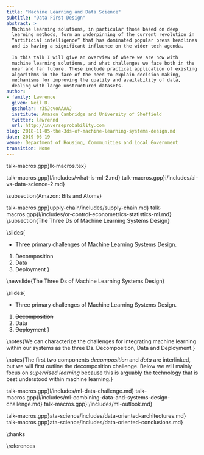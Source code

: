 ```yaml
---
title: "Machine Learning and Data Science"
subtitle: "Data First Design"
abstract: >
  Machine learning solutions, in particular those based on deep
  learning methods, form an underpinning of the current revolution in
  “artificial intelligence” that has dominated popular press headlines
  and is having a significant influence on the wider tech agenda.
  
  In this talk I will give an overview of where we are now with
  machine learning solutions, and what challenges we face both in the
  near and far future. These include practical application of existing
  algorithms in the face of the need to explain decision making,
  mechanisms for improving the quality and availability of data,
  dealing with large unstructured datasets.
author:
- family: Lawrence
  given: Neil D.
  gscholar: r3SJcvoAAAAJ
  institute: Amazon Cambridge and University of Sheffield
  twitter: lawrennd
  url: http://inverseprobability.com
blog: 2018-11-05-the-3ds-of-machine-learning-systems-design.md
date: 2019-06-19
venue: Department of Housing, Commmunities and Local Government
transition: None
---
```


talk-macros.gpp}lk-macros.tex}

talk-macros.gpp}l/includes/what-is-ml-2.md}
talk-macros.gpp}i/includes/ai-vs-data-science-2.md}

\subsection{Amazon: Bits and Atoms}

talk-macros.gpp}upply-chain/includes/supply-chain.md}
talk-macros.gpp}l/includes/or-control-econometrics-statistics-ml.md}
\subsection{The Three Ds of Machine Learning Systems Design}

\slides{
* Three primary challenges of Machine Learning Systems Design.
1. Decomposition
2. Data 
3. Deployment
}

\newslide{The Three Ds of Machine Learning Systems Design}

\slides{
* Three primary challenges of Machine Learning Systems Design.
1. <s>Decomposition</s>
2. Data 
3. <s>Deployment</s>
}


\notes{We can characterize the challenges for integrating machine learning within our systems as the three Ds. Decomposition, Data and Deployment.}

\notes{The first two components *decomposition* and *data* are interlinked, but we will first outline the decomposition challenge. Below we will mainly focus on *supervised learning* because this is arguably the technology that is best understood within machine learning.}

talk-macros.gpp}l/includes/ml-data-challenge.md}
talk-macros.gpp}l/includes/ml-combining-data-and-systems-design-challenge.md}
talk-macros.gpp}l/includes/ml-outlook.md}

talk-macros.gpp}ata-science/includes/data-oriented-architectures.md}
talk-macros.gpp}ata-science/includes/data-oriented-conclusions.md}

\thanks

\references





